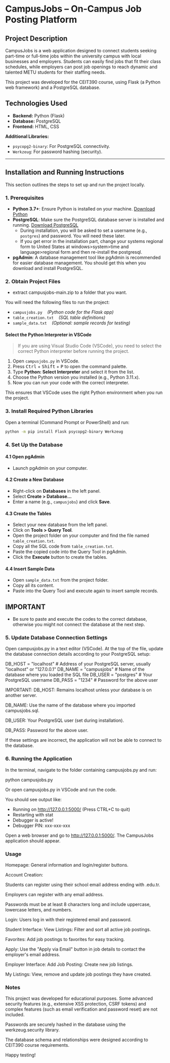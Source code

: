 # CampusJobs – On-Campus Job Posting Platform

## Project Description

CampusJobs is a web application designed to connect students seeking part-time or full-time jobs within the university campus with local businesses and employers. Students can easily find jobs that fit their class schedules, while employers can post job openings to reach dynamic and talented METU students for their staffing needs.

This project was developed for the CEIT390 course, using Flask (a Python web framework) and a PostgreSQL database.

## Technologies Used

- **Backend:** Python (Flask)
- **Database:** PostgreSQL
- **Frontend:** HTML, CSS

**Additional Libraries:**
- `psycopg2-binary`: For PostgreSQL connectivity.
- `Werkzeug`: For password hashing (security).

---

## Installation and Running Instructions

This section outlines the steps to set up and run the project locally.

### 1. Prerequisites

- **Python 3.7+**: Ensure Python is installed on your machine. [Download Python](https://www.python.org/downloads/)
- **PostgreSQL**: Make sure the PostgreSQL database server is installed and running. [Download PostgreSQL](https://www.enterprisedb.com/downloads/postgres-postgresql-downloads)
    - During installation, you will be asked to set a username (e.g., `postgres`) and password. You will need these later.
    - If you get error in the installation part, change your systems regional form to United States at windows>system>time and language>regional form and then re-install the postgresql.
- **pgAdmin**: A database management tool like pgAdmin is recommended for easier database management. You should get this when you download and install PostgreSQL.

### 2. Obtain Project Files

- extract campusjobs-main.zip to a folder that you want.

You will need the following files to run the project:
- `campusjobs.py` &nbsp;&nbsp;&nbsp;*(Python code for the Flask app)*
- `table_creation.txt` &nbsp;&nbsp;&nbsp;*(SQL table definitions)*
- `sample_data.txt` &nbsp;&nbsp;&nbsp;*(Optional: sample records for testing)*

#### **Select the Python Interpreter in VSCode**

> If you are using Visual Studio Code (VSCode), you need to select the correct Python interpreter before running the project.

1. Open `campusjobs.py` in VSCode.
2. Press <kbd>Ctrl</kbd> + <kbd>Shift</kbd> + <kbd>P</kbd> to open the command palette.
3. Type **Python: Select Interpreter** and select it from the list.
4. Choose the Python version you installed (e.g., Python 3.11.x).
5. Now you can run your code with the correct interpreter.

This ensures that VSCode uses the right Python environment when you run the project.

### 3. Install Required Python Libraries

Open a terminal (Command Prompt or PowerShell) and run:
```bash
python -m pip install Flask psycopg2-binary Werkzeug
```

### 4. Set Up the Database

#### 4.1 Open pgAdmin
- Launch pgAdmin on your computer.

#### 4.2 Create a New Database
- Right-click on **Databases** in the left panel.
- Select **Create > Database...**
- Enter a name (e.g., `campusjobs`) and click **Save**.

#### 4.3 Create the Tables
- Select your new database from the left panel.
- Click on **Tools > Query Tool**.
- Open the project folder on your computer and find the file named `table_creation.txt`.
- Copy all the SQL code from `table_creation.txt`.
- Paste the copied code into the Query Tool in pgAdmin.
- Click the **Execute** button to create the tables.

#### 4.4 Insert Sample Data
- Open `sample_data.txt` from the project folder.
- Copy all its content.
- Paste into the Query Tool and execute again to insert sample records.

## IMPORTANT
- Be sure to paste and execute the codes to the correct database, otherwise you might not connect the database at the next step.


### 5. Update Database Connection Settings
Open campusjobs.py in a text editor (VSCode). At the top of the file, update the database connection details according to your PostgreSQL setup:

DB_HOST = "localhost"   # Address of your PostgreSQL server, usually "localhost" or "127.0.0.1"
DB_NAME = "campusjobs"  # Name of the database where you loaded the SQL file
DB_USER = "postgres"    # Your PostgreSQL username
DB_PASS = "1234"        # Password for the above user

IMPORTANT:
DB_HOST: Remains localhost unless your database is on another server.

DB_NAME: Use the name of the database where you imported campusjobs.sql.

DB_USER: Your PostgreSQL user (set during installation).

DB_PASS: Password for the above user.

If these settings are incorrect, the application will not be able to connect to the database.

### 6. Running the Application
In the terminal, navigate to the folder containing campusjobs.py and run:

python campusjobs.py

Or open campusjobs.py in VSCode and run the code.

You should see output like:

 * Running on http://127.0.0.1:5000/ (Press CTRL+C to quit)
 * Restarting with stat
 * Debugger is active!
 * Debugger PIN: xxx-xxx-xxx

Open a web browser and go to http://127.0.0.1:5000/. The CampusJobs application should appear.

### Usage
Homepage: General information and login/register buttons.

Account Creation:

Students can register using their school email address ending with .edu.tr.

Employers can register with any email address.

Passwords must be at least 8 characters long and include uppercase, lowercase letters, and numbers.

Login: Users log in with their registered email and password.

Student Interface:
View Listings: Filter and sort all active job postings.

Favorites: Add job postings to favorites for easy tracking.

Apply: Use the "Apply via Email" button in job details to contact the employer's email address.

Employer Interface:
Add Job Posting: Create new job listings.

My Listings: View, remove and update job postings they have created.

### Notes
This project was developed for educational purposes. Some advanced security features (e.g., extensive XSS protection, CSRF tokens) and complex features (such as email verification and password reset) are not included.

Passwords are securely hashed in the database using the werkzeug.security library.

The database schema and relationships were designed according to CEIT390 course requirements.

Happy testing!
